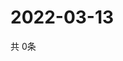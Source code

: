 # 2022-03-13
  共 0条

  <!-- BEGIN -->
  <!-- 最后更新时间Sun Mar 13 2022 23:06:17 GMT+0000 (Coordinated Universal Time) -->
  
  <!-- END -->
  
  